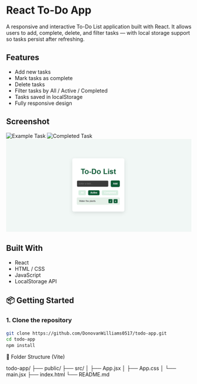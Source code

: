 # React To-Do App

A responsive and interactive To-Do List application built with React. It allows users to add, complete, delete, and filter tasks — with local storage support so tasks persist after refreshing.

## Features

- Add new tasks
- Mark tasks as complete
- Delete tasks
- Filter tasks by All / Active / Completed
- Tasks saved in localStorage
- Fully responsive design

## Screenshot

![Example Task](./task.jpeg)
![Completed Task](./complete.jpeg)
![Active Task](./active.jpeg)

## Built With

- React
- HTML / CSS
- JavaScript
- LocalStorage API

## 📦 Getting Started

### 1. Clone the repository
```bash
git clone https://github.com/DonovanWilliams0517/todo-app.git
cd todo-app
npm install
```

🌿 Folder Structure (Vite)

todo-app/
├── public/
├── src/
│   ├── App.jsx
│   ├── App.css
│   └── main.jsx
├── index.html
└── README.md
